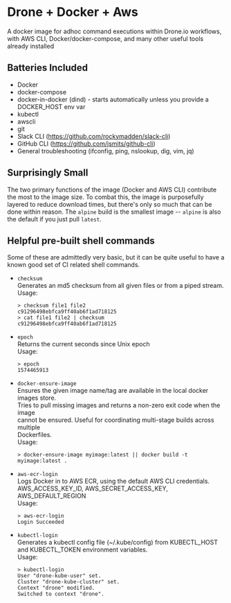 # Drone + Docker + Aws
A docker image for adhoc command executions within Drone.io workflows, with AWS CLI, Docker/docker-compose, and many other useful tools already installed

## Batteries Included
- Docker
- docker-compose
- docker-in-docker (dind) - starts automatically unless you provide a DOCKER_HOST env var
- kubectl
- awscli
- git
- Slack CLI (https://github.com/rockymadden/slack-cli)
- GitHub CLI (https://github.com/jsmits/github-cli)
- General troubleshooting (ifconfig, ping, nslookup, dig, vim, jq)


## Surprisingly Small
The two primary functions of the image (Docker and AWS CLI) contribute the most to the image size.
To combat this, the image is purposefully layered to reduce download times, but there's only so much
that can be done within reason. The `alpine` build is the smallest image -- `alpine` is also the default
if you just pull `latest`.


## Helpful pre-built shell commands
Some of these are admittedly very basic, but it can be quite useful to have a known
good set of CI related shell commands.

- `checksum` \
  Generates an md5 checksum from all given files or from a piped stream. \
  Usage:
  ```
  > checksum file1 file2
  c91296498ebfca9ff40ab6f1ad718125
  > cat file1 file2 | checksum
  c91296498ebfca9ff40ab6f1ad718125
  ````


- `epoch` \
  Returns the current seconds since Unix epoch \
  Usage:
  ```
  > epoch
  1574465913
  ```


- `docker-ensure-image` \
  Ensures the given image name/tag are available in the local docker images store. \
  Tries to pull missing images and returns a non-zero exit code when the image \
  cannot be ensured. Useful for coordinating multi-stage builds across multiple \
  Dockerfiles. \
  Usage:
  ```
  > docker-ensure-image myimage:latest || docker build -t myimage:latest .
  ```


- `aws-ecr-login` \
  Logs Docker in to AWS ECR, using the default AWS CLI credentials. \
  AWS_ACCESS_KEY_ID, AWS_SECRET_ACCESS_KEY, AWS_DEFAULT_REGION \
  Usage:
  ```
  > aws-ecr-login
  Login Succeeded
  ```


- `kubectl-login` \
  Generates a kubectl config file (~/.kube/config) from KUBECTL_HOST and KUBECTL_TOKEN environment variables. \
  Usage:
  ```
  > kubectl-login
  User "drone-kube-user" set.
  Cluster "drone-kube-cluster" set.
  Context "drone" modified.
  Switched to context "drone".
  ````
